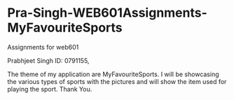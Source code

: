 # Pra-Singh-WEB601Assignments-MyFavouriteSports
Assignments for web601

Prabhjeet Singh ID: 0791155,

The theme of my application are MyFavouriteSports. I will be showcasing the various types of sports with the pictures and will show the item used for playing the sport.
Thank You.
